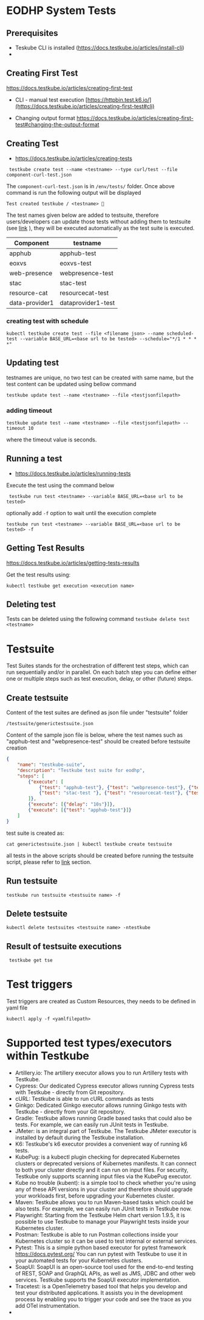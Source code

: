 # EODHP System Tests

## Prerequisites


- Teskube CLI is installed (https://docs.testkube.io/articles/install-cli)
- 

## Creating First Test
  https://docs.testkube.io/articles/creating-first-test
  
 - CLI - manual test execution
   [https://httpbin.test.k6.io/](https://docs.testkube.io/articles/creating-first-test#cli)
   
 - Changing output format
   https://docs.testkube.io/articles/creating-first-test#changing-the-output-format

## Creating Test
* https://docs.testkube.io/articles/creating-tests

` testkube create test --name <testname> --type curl/test --file component-curl-test.json`

The ` component-curl-test.json ` is in ` /env/tests/ ` folder. Once above command is run the following output will be displayed

` Test created testkube / <testname> 🥇 `

The test names given below are added to testsuite, therefore users/developers can update those tests without adding them to testsuite (see [link](#updating-test) ), they will be executed automatically as the test suite is executed.

| Component       | testname           |
|-----------------|--------------------|
| apphub          | apphub-test        |
| eoxvs           | eoxvs-test         |
| web-presence    | webpresence-test   |
| stac            | stac-test          |
| resource-cat    | resourcecat-test   |
| data-provider1  | dataprovider1-test |

### creating test with schedule
` kubectl testkube create test --file <filename json> --name scheduled-test --variable BASE_URL=<base url to be tested> --schedule="*/1 * * * *" `

## Updating test
 testnames are unique, no two test can be created with same name, but the test content can be updated using bellow command

` testkube update test --name <testname> --file <testjsonfilepath> `

### adding timeout

` testkube update test --name <testname> --file <testjsonfilepath> --timeout 10 `

where the timeout value is seconds.



## Running a test
* https://docs.testkube.io/articles/running-tests

Execute the test using the command below

` testkube run test <testname> --variable BASE_URL=<base url to be tested>`

optionally add ` -f ` option to wait until the execution complete

` testkube run test <testname> --variable BASE_URL=<base url to be tested> -f `


## Getting Test Results
https://docs.testkube.io/articles/getting-tests-results

Get the test results using:

` kubectl testkube get execution <execution name> `

## Deleting test

Tests can be deleted using the following command
` testkube delete test <testname> `

# Testsuite
Test Suites stands for the orchestration of different test steps, which can run sequentially and/or in parallel. On each batch step you can define either one or multiple steps such as test execution, delay, or other (future) steps.

## Create testsuite

Content of the test suites are defined as json file under "testsuite" folder

` /testsuite/generictestsuite.json `

Content of the sample json file is below, where the test names such as "apphub-test and "webpresence-test" should be created before testsuite creation

```json
{
    "name": "testkube-suite",
    "description": "Testkube test suite for eodhp",
    "steps": [
        {"execute": [
            {"test": "apphub-test"}, {"test": "webpresence-test"}, {"test": "eoxvs-test"},
            {"test": "stac-test "}, {"test": "resourcecat-test"}, {"test": "dataprovider1-test"}
        ]},
        {"execute": [{"delay": "10s"}]},
        {"execute": [{"test": "apphub-test"}]}
    ]
}
```

test suite is created as:

`cat generictestsuite.json | kubectl testkube create testsuite`

all tests in the above scripts should be created before running the testsuite script, please refer to [link](#creating-test) section.

## Run testsuite

` testkube run testsuite <testsuite name> -f `

## Delete testsuite

` kubectl delete testsuites <testsuite name> -ntestkube `

## Result of testsuite executions

` testkube get tse`



# Test triggers

Test triggers are created as Custom Resources, they needs to be defined in yaml file

` kubectl apply -f <yamlfilepath> `


# Supported test types/executors within Testkube
- Artillery.io: The artillery executor allows you to run Artillery tests with Testkube.
- Cypress: Our dedicated Cypress executor allows running Cypress tests with Testkube - directly from Git repository.
- cURL: Testkube is able to run cURL commands as tests
- Ginkgo: Dedicated Ginkgo executor allows running Ginkgo tests with Testkube - directly from your Git repository.
- Gradle: Testkube allows running Gradle based tasks that could also be tests. For example, we can easily run JUnit tests in Testkube.
- JMeter: is an integral part of Testkube. The Testkube JMeter executor is installed by default during the Testkube installation.
- K6: Testkube's k6 executor provides a convenient way of running k6 tests.
- KubePug: is a kubectl plugin checking for deprecated Kubernetes clusters or deprecated versions of Kubernetes manifests. It can connect to both your cluster directly and it can run on input files. For security, Testkube only supports scanning input files via the KubePug executor.
- Kube no trouble (kubent): is a simple tool to check whether you're using any of these API versions in your cluster and therefore should upgrade your workloads first, before upgrading your Kubernetes cluster.
- Maven: Testkube allows you to run Maven-based tasks which could be also tests. For example, we can easily run JUnit tests in Testkube now.
- Playwright: Starting from the Testkube Helm chart version 1.9.5, it is possible to use Testkube to manage your Playwright tests inside your Kubernetes cluster.
- Postman: Testkube is able to run Postman collections inside your Kubernetes cluster so it can be used to test internal or external services.
- Pytest: This is a simple python based executor for pytest framework https://docs.pytest.org/ You can run pytest with Testkube to use it in your automated tests for your Kubernetes clusters.
- SoapUI: SoapUI is an open-source tool used for the end-to-end testing of REST, SOAP and GraphQL APIs, as well as JMS, JDBC and other web services. Testkube supports the SoapUI executor implementation.
- Tracetest:  is a OpenTelemetry based tool that helps you develop and test your distributed applications. It assists you in the development process by enabling you to trigger your code and see the trace as you add OTel instrumentation.
- 
